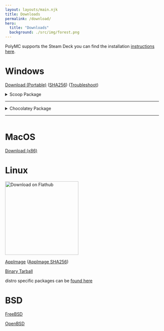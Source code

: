 ```yaml
---
layout: layouts/main.njk
title: Downloads
permalink: /download/
hero:
  title: "Downloads"
  background: ./src/img/forest.png
---
```

<div class="notification is-info">

PolyMC supports the Steam Deck you can find the installation [instructions here](/wiki/installing/steam-deck).
</div>

<div class="cards">
  <div class="card">
    <h1>Windows</h1>
    <p><a class="button" href="https://packages.polymc.org/latest/win32/win32.zip">Download (Portable)</a>
    (<a href="https://packages.polymc.org/latest/win32/win32.zip.sha256">SHA256</a>) (<a href="{{ '/wiki/getting-started/installing-polymc/#troubleshoot' | url }}">Troubleshoot</a>)
    </p>
    <details>
      <summary>
        Scoop Package
        <hr>
      </summary>
    <pre><code>scoop bucket add games
scoop install polymc</code></pre>
    </details>
    <details>
      <summary>
        Chocolatey Package
        <hr>
      </summary>
    <pre><code>choco install polymc</code></pre>
    </details>
  </div>
  <div class="card">
    <h1>MacOS</h1>
    <p><a class="button" href="https://github.com/PolyMC/PolyMC/actions">Download (x86)</a></p>
  </div>
  <div class="card">
    <h1>Linux</h1>
    <p><a href='https://flathub.org/apps/details/org.polymc.PolyMC'><img width='240' alt='Download on Flathub' src='https://flathub.org/assets/badges/flathub-badge-en.png'/></a></p>
    <p><a class="button" href="https://packages.polymc.org/latest/appimage/" >AppImage</a>
    (<a href="https://packages.polymc.org/latest/appimage/PolyMC-latest-x86_64.AppImage.sha256">AppImage SHA256</a>)</p>
    <p><a class="button" href="https://github.com/PolyMC/PolyMC/actions" >Binary Tarball</a></p>
    <p>distro specific packages can be <a href="{{ '../wiki/installing/' | url}}">found here</a></p>
  </div>
  <div class="card">
    <h1>BSD</h1>
    <p><a class="button" href="{{ '/wiki/installing/free-bsd/' | url }}">FreeBSD</a></p>
    <p><a class="button" href="{{ '/wiki/installing/open-bsd/' | url }}">OpenBSD</a></p>
  </div>
</div>
